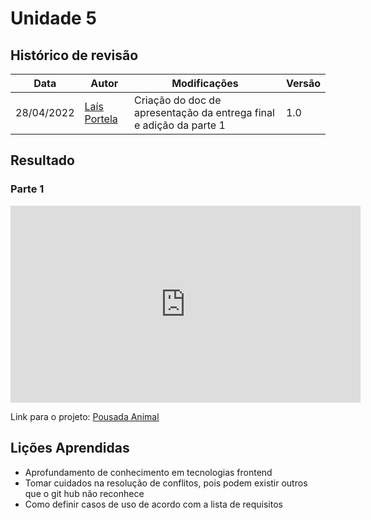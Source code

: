 # Unidade 5

## Histórico de revisão
| Data       | Autor                                        | Modificações                      | Versão |
| ---------- | -------------------------------------------- | --------------------------------- | ------ |
| 28/04/2022 | [Laís Portela](https://github.com/laispa) | Criação do doc de apresentação da entrega final  e adição da parte 1| 1.0 |

## Resultado

### Parte 1

<iframe width="560" height="315" src="https://youtube.com/embed/gPvTIkcIJxA" title="YouTube video player - parte 1" frameborder="0" allow="accelerometer; autoplay; clipboard-write; encrypted-media; gyroscope; picture-in-picture" allowfullscreen></iframe>

Link para o projeto: [Pousada Animal](https://grupo-pets-pousada-animal.web.app/auth/login)

## Lições Aprendidas
* Aprofundamento de conhecimento em tecnologias frontend
* Tomar cuidados na resolução de conflitos, pois podem existir outros que o git hub não reconhece
* Como definir casos de uso de acordo com a lista de requisitos

